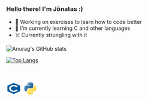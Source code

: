 ### Hello there! I'm Jônatas :)




- 🔭 Working on exercises to learn how to code better
- 🗿 I’m currently learning C and other languages
- ☠️ Currently strungling with it

<div>

![Anurag's GitHub stats](https://github-readme-stats.vercel.app/api?username=jonfabricio&show_icons=true&theme=dracula)

[![Top Langs](https://github-readme-stats.vercel.app/api/top-langs/?username=jonfabricio&layout=compact&show_icons=true&theme=dracula)](https://github.com/jonfabricio/github-readme-stats)

</div>


##



</div>

<div style="display: inline_block"><br>
  <img align="center" alt="Jon.C" height="30" width="40" src="https://raw.githubusercontent.com/devicons/devicon/master/icons/c/c-plain.svg">
   <img align="center" alt="jonfabricio"  width="40" src="https://raw.githubusercontent.com/devicons/devicon/master/icons/python/python-original.svg">
                                                                                                                                                   

</div>



